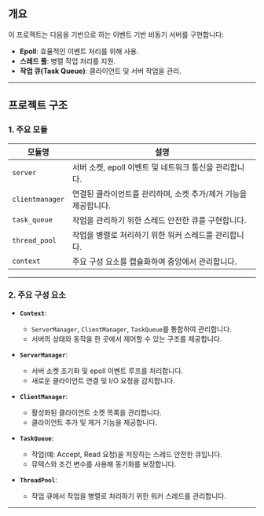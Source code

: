 ## 개요
이 프로젝트는 다음을 기반으로 하는 이벤트 기반 비동기 서버를 구현합니다:
- **Epoll**: 효율적인 이벤트 처리를 위해 사용.
- **스레드 풀**: 병렬 작업 처리를 지원.
- **작업 큐(Task Queue)**: 클라이언트 및 서버 작업을 관리.

---

## 프로젝트 구조

### 1. 주요 모듈
| 모듈명          | 설명                                                             |
|-----------------|------------------------------------------------------------------|
| `server`        | 서버 소켓, epoll 이벤트 및 네트워크 통신을 관리합니다.           |
| `clientmanager` | 연결된 클라이언트를 관리하며, 소켓 추가/제거 기능을 제공합니다.  |
| `task_queue`    | 작업을 관리하기 위한 스레드 안전한 큐를 구현합니다.              |
| `thread_pool`   | 작업을 병렬로 처리하기 위한 워커 스레드를 관리합니다.            |
| `context`       | 주요 구성 요소를 캡슐화하여 중앙에서 관리합니다.                 |

---

### 2. 주요 구성 요소
- **`Context`**:
  - `ServerManager`, `ClientManager`, `TaskQueue`를 통합하여 관리합니다.
  - 서버의 상태와 동작을 한 곳에서 제어할 수 있는 구조를 제공합니다.
  
- **`ServerManager`**:
  - 서버 소켓 초기화 및 epoll 이벤트 루프를 처리합니다.
  - 새로운 클라이언트 연결 및 I/O 요청을 감지합니다.

- **`ClientManager`**:
  - 활성화된 클라이언트 소켓 목록을 관리합니다.
  - 클라이언트 추가 및 제거 기능을 제공합니다.

- **`TaskQueue`**:
  - 작업(예: Accept, Read 요청)을 저장하는 스레드 안전한 큐입니다.
  - 뮤텍스와 조건 변수를 사용해 동기화를 보장합니다.

- **`ThreadPool`**:
  - 작업 큐에서 작업을 병렬로 처리하기 위한 워커 스레드를 관리합니다.

---
